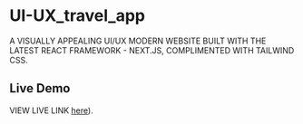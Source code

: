 # UI-UX_travel_app
A VISUALLY APPEALING UI/UX MODERN WEBSITE BUILT WITH THE LATEST REACT FRAMEWORK - NEXT.JS, COMPLIMENTED WITH TAILWIND CSS.

## Live Demo
VIEW LIVE LINK [here](https://ui-ux-travel-app-olive.vercel.app/)).

